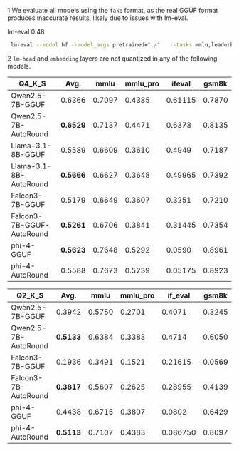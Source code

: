 1 We evaluate all models using the `fake` format, as the real GGUF format produces inaccurate results, likely due to
issues with lm-eval.

lm-eval 0.48

```bash
 lm-eval --model hf --model_args pretrained="./"   --tasks mmlu,leaderboard_ifeval,leaderboard_mmlu_pro,gsm8 --batch_size 16
```

2 `lm-head` and `embedding` layers are not quantized in any of the following models.

| Q4_K_S                    | Avg.       | mmlu   | mmlu_pro | ifeval  | gsm8k  |
|---------------------------|------------|--------|----------|---------|--------|
| Qwen2.5-7B-GGUF           | 0.6366     | 0.7097 | 0.4385   | 0.61115 | 0.7870 |
| Qwen2.5-7B-AutoRound      | **0.6529** | 0.7137 | 0.4471   | 0.6373  | 0.8135 |
| Llama-3.1-8B-GGUF         | 0.5589     | 0.6609 | 0.3610   | 0.4949  | 0.7187 |
| Llama-3.1-8B-AutoRound    | **0.5666** | 0.6627 | 0.3648   | 0.49965 | 0.7392 |
| Falcon3-7B-GGUF           | 0.5179     | 0.6649 | 0.3607   | 0.3251  | 0.7210 |
| Falcon3-7B-GGUF-AutoRound | **0.5261** | 0.6706 | 0.3841   | 0.31445 | 0.7354 |
| phi-4-GGUF                | **0.5623** | 0.7648 | 0.5292   | 0.0590  | 0.8961 |
| phi-4-AutoRound           | 0.5588     | 0.7673 | 0.5239   | 0.05175 | 0.8923 |

| Q2_K_S               | Avg.       | mmlu   | mmlu_pro | if_eval  | gsm8k  |
|----------------------|------------|--------|----------|----------|--------|
| Qwen2.5-7B-GGUF      | 0.3942     | 0.5750 | 0.2701   | 0.4071   | 0.3245 |
| Qwen2.5-7B-AutoRound | **0.5133** | 0.6384 | 0.3383   | 0.4714   | 0.6050 |
| Falcon3-7B-GGUF      | 0.1936     | 0.3491 | 0.1521   | 0.21615  | 0.0569 |
| Falcon3-7B-AutoRound | **0.3817** | 0.5607 | 0.2625   | 0.28955  | 0.4139 |
| phi-4-GGUF           | 0.4438     | 0.6715 | 0.3807   | 0.0802   | 0.6429 |
| phi-4-AutoRound      | **0.5113** | 0.7107 | 0.4383   | 0.086750 | 0.8097 |

